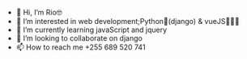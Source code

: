 - 👋 Hi, I’m Rio🤓
- 👀 I’m interested in web development;Python🐍(django) & vueJS👨🏽‍💻
- 🌱 I’m currently learning javaScript and jquery
- 💞️ I’m looking to collaborate on django
- 📫 How to reach me +255 689 520 741

<!---
NazarioFerdinand/NazarioFerdinand is a ✨ special ✨ repository because its `README.md` (this file) appears on your GitHub profile.
You can click the Preview link to take a look at your changes.
--->
